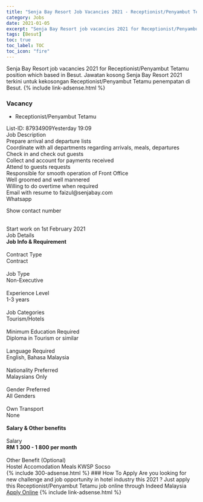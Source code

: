 ```yaml
---
title: "Senja Bay Resort Job Vacancies 2021 - Receptionist/Penyambut Tetamu" 
category: Jobs 
date: 2021-01-05 
excerpt: "Senja Bay Resort job vacancies 2021 for Receptionist/Penyambut Tetamu position which based in Besut. Jawatan kosong Senja Bay Resort 2021 terkini untuk kekosongan Receptionist/Penyambut Tetamu penempatan di Besut" 
tags: [Besut] 
toc: true 
toc_label: TOC 
toc_icon: "fire" 
--- 
```


Senja Bay Resort job vacancies 2021 for Receptionist/Penyambut Tetamu position which based in Besut. Jawatan kosong Senja Bay Resort 2021 terkini untuk kekosongan Receptionist/Penyambut Tetamu penempatan di Besut. 
{% include link-adsense.html %} 
### Vacancy 
- Receptionist/Penyambut Tetamu 
<div><p></p><div><div>List-ID: 87934909Yesterday 19:09</div>
<div><div>Job Description</div><div></div><div>
Prepare arrival and departure lists<br>
Coordinate with all departments regarding arrivals, meals, departures<br>
Check in and check out guests<br>
Collect and account for payments received<br>
Attend to guests requests<br>
Responsible for smooth operation of Front Office<br>
Well groomed and well mannered<br>
Willing to do overtime when required<br>
Email with resume to faizul@senjabay.com<br>
Whatsapp <p>Show contact number</p><br>
Start work on 1st February 2021</div><div>
Job Details</div><div><div><div><div><div><b>
Job Info &amp; Requirement</b></div></div><br>
</div><div><div><div>
Contract Type</div><div>
Contract</div></div><br>
<div><div>
Job Type</div><div>
Non-Executive</div></div><br>
<div><div>
Experience Level</div><div>
1-3 years</div></div><br>
<div><div>
Job Categories</div><div>
Tourism/Hotels</div></div><br>
<div><div>
Minimum Education Required</div><div>
Diploma in Tourism or similar</div></div><br>
<div><div>
Language Required</div><div>
English, Bahasa Malaysia</div></div><br>
<div><div>
Nationality Preferred</div><div>
Malaysians Only</div></div><br>
<div><div>
Gender Preferred</div><div>
All Genders</div></div><br>
<div><div>
Own Transport</div><div>
None</div></div><br>
</div></div><div><div><div><div><b>
Salary &amp; Other benefits</b></div></div><br>
</div><div><div><div>
Salary</div><div><b>
RM 1 300 - 1 800 per month</b></div></div><br>
<div><div>
Other Benefit (Optional)</div><div>
Hostel Accomodation Meals KWSP Socso</div></div></div></div></div></div></div></div> 
{% include 300-adsense.html %} 
### How To Apply 
Are you looking for new challenge and job opportunity in hotel industry this 2021 ?
Just apply this Receptionist/Penyambut Tetamu job online through Indeed Malaysia 
<a href="https://malaysia.indeed.com/viewjob?jk=c0e4327a47e82105" class="btn btn--info" target="_blank" rel="nofollow noopenner">Apply Online</a> 
{% include link-adsense.html %} 